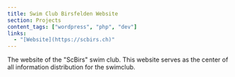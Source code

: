 ```yaml
---
title: Swim Club Birsfelden Website
section: Projects
content_tags: ["wordpress", "php", "dev"]
links:
  - "[Website](https://scbirs.ch)"
---
```


The website of the "ScBirs" swim club. This website serves as the center of all information distribution for the swimclub.
